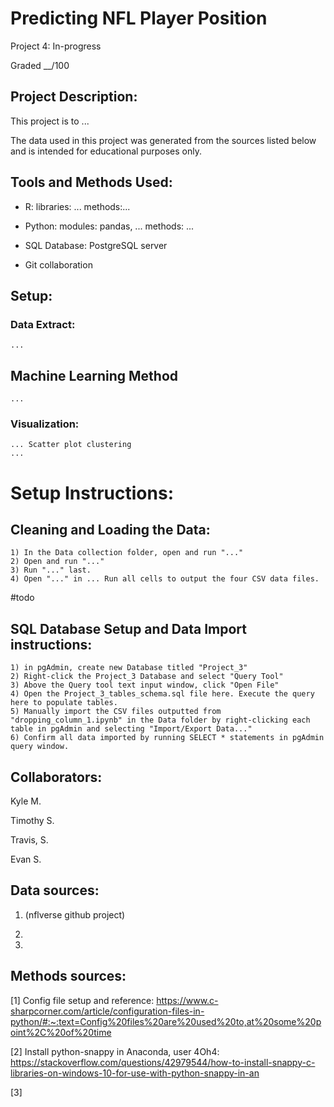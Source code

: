 # Predicting NFL Player Position
Project 4: In-progress

Graded __/100


## Project Description:
This project is to ...


The data used in this project was generated from the sources listed below and is intended for educational purposes only.


## Tools and Methods Used:

- R: 
	libraries: ...
	methods:...

- Python:
	modules: pandas, ...
	methods: ...

- SQL Database: 
	PostgreSQL server

- Git collaboration


## Setup:
### Data Extract:
	...



## Machine Learning Method
	...


### Visualization:
	... Scatter plot clustering
	...


# Setup Instructions:

## Cleaning and Loading the Data:
```
1) In the Data collection folder, open and run "..."
2) Open and run "..."
3) Run "..." last.
4) Open "..." in ... Run all cells to output the four CSV data files.

```

#todo
## SQL Database Setup and Data Import instructions:
```
1) in pgAdmin, create new Database titled "Project_3"
2) Right-click the Project_3 Database and select "Query Tool"
3) Above the Query tool text input window, click "Open File"
4) Open the Project_3_tables_schema.sql file here. Execute the query here to populate tables.
5) Manually import the CSV files outputted from "dropping_column_1.ipynb" in the Data folder by right-clicking each table in pgAdmin and selecting "Import/Export Data..."
6) Confirm all data imported by running SELECT * statements in pgAdmin query window.
```



## Collaborators:
Kyle M.

Timothy S.

Travis, S.

Evan S.



## Data sources:
1) (nflverse github project)

2)

4)



## Methods sources:

[1] Config file setup and reference:
	https://www.c-sharpcorner.com/article/configuration-files-in-python/#:~:text=Config%20files%20are%20used%20to,at%20some%20point%2C%20of%20time

[2] Install python-snappy in Anaconda, user 4Oh4:
	https://stackoverflow.com/questions/42979544/how-to-install-snappy-c-libraries-on-windows-10-for-use-with-python-snappy-in-an

[3] 

